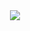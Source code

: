 


<div align="center">
  <img src="https://media.giphy.com/media/PmN6BuVy5VIUzA8zJ0/giphy.gif" />
</div>
